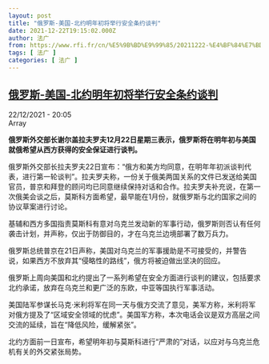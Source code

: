 ```yaml
---
layout: post
title: "俄罗斯-美国-北约明年初将举行安全条约谈判"
date: 2021-12-22T19:15:02.000Z
author: 法广
from: https://www.rfi.fr/cn/%E5%9B%BD%E9%99%85/20211222-%E4%BF%84%E7%BD%97%E6%96%AF-%E7%BE%8E%E5%9B%BD-%E5%8C%97%E7%BA%A6%E6%98%8E%E5%B9%B4%E5%88%9D%E5%B0%86%E4%B8%BE%E8%A1%8C%E5%AE%89%E5%85%A8%E6%9D%A1%E7%BA%A6%E8%B0%88%E5%88%A4
tags: [ 法广 ]
categories: [ 法广 ]
---
```

<!--1640200502000-->
[俄罗斯-美国-北约明年初将举行安全条约谈判](https://www.rfi.fr/cn/%E5%9B%BD%E9%99%85/20211222-%E4%BF%84%E7%BD%97%E6%96%AF-%E7%BE%8E%E5%9B%BD-%E5%8C%97%E7%BA%A6%E6%98%8E%E5%B9%B4%E5%88%9D%E5%B0%86%E4%B8%BE%E8%A1%8C%E5%AE%89%E5%85%A8%E6%9D%A1%E7%BA%A6%E8%B0%88%E5%88%A4)
------

<div>
<div>22/12/2021 - 20:05</div>Array<p><strong>                    俄罗斯外交部长谢尔盖拉夫罗夫12月22日星期三表示，俄罗斯将在明年初与美国就俄希望从西方获得的安全保证进行谈判。                </strong></p><div >                    <p>俄罗斯外交部长拉夫罗夫22日宣布：“俄方和美方均同意，在明年年初派谈判代表，进行第一轮谈判”。拉夫罗夫称，一份关于俄美两国关系的文件已发送给美国官员，普京和拜登的顾问均已同意继续保持对话和合作。拉夫罗夫补充说，在第一次俄美会谈之后，莫斯科方面希望，最早能在1月份，就俄罗斯与北约国家之间的协议草案进行讨论。</p><p>基辅和西方多国指责莫斯科有意对乌克兰发动新的军事行动，俄罗斯则否认有任何袭击计划，并声称，仅出于防御目的，才在乌克兰边境部署了数万兵力。</p><p>俄罗斯总统普京在21日声称，美国对乌克兰的军事援助是不可接受的，并警告说，如果西方不放弃其“侵略性的路线”，俄方将被迫做出坚决的回应。</p><p>俄罗斯上周向美国和北约提出了一系列希望在安全方面进行谈判的建议，包括要求北约承诺，放弃在乌克兰和更广泛的东欧，中亚等国执行军事活动。</p><p>美国陆军参谋长马克·米利将军在同一天与俄方交流了意见，美军方称，米利将军对俄方提及了“区域安全领域的忧虑”。美国军方称，本次电话会议是双方高层之间交流的延续，旨在“降低风险，缓解紧张”。</p><p>北约方面前一日宣布，希望明年初与莫斯科进行“严肃的”对话，以应对与乌克兰危机有关的外交紧张局势。</p>                                            <div data-selfpromo-newsletter>    </div>    <div data-selfpromo-app>    </div>                </div>
</div>
